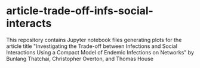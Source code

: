 # article-trade-off-infs-social-interacts
This repository contains Jupyter notebook files generating plots for the article title "Investigating the Trade-off between Infections and Social Interactions Using a Compact Model of Endemic Infections on Networks" by Bunlang Thatchai, Christopher Overton, and Thomas House
